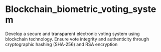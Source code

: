 # Blockchain_biometric_voting_system
Develop a secure and transparent electronic voting system using blockchain technology. Ensure vote integrity and authenticity through cryptographic hashing (SHA-256) and RSA encryption
